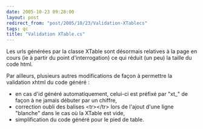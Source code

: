 ```yaml
---
date: 2005-10-23 09:28:00
layout: post
redirect_from: "post/2005/10/23/Validation-XTablecs"
tags: qc
title: "Validation XTable.cs"
---
```


Les urls générées par la classe XTable sont désormais relatives à la page en
cours (ie à partir du point d'interrogation) ce qui réduit (un peu) la taille
du code html.

Par ailleurs, plusieurs autres modifications de façon à permettre la
validation xhtml du code généré :

* en cas d'id généré automatiquement, celui-ci est préfixé par "xt_" de façon
à ne jamais débuter par un chiffre,
* correction oubli des balises &lt;tr&gt;&lt;/tr&gt; lors de l'ajout d'une
ligne "blanche" dans le cas où la XTable est vide,
* simplification du code généré pour le pied de table.
